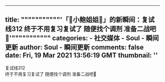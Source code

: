 
---
title: """""""""""'「🎈小鲍姐姐🎈」的新瞬间：复试线312
终于不用复习复试了
随便找个调剂 准备二战吧🌝'"""""""""""
categories: 
    - 社交媒体
    - Soul - 瞬间更新
author: Soul - 瞬间更新
comments: false
date: Fri, 19 Mar 2021 13:56:19 GMT
thumbnail: ''
---

<div>   
复试线312<br>终于不用复习复试了
随便找个调剂 准备二战吧🌝  
</div>
            